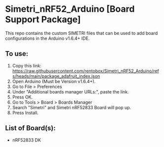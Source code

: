 # Simetri_nRF52_Arduino [Board Support Package]

This repo contains the custom SIMETRI files that can be used to add board configurations in the Arduino v1.6.4+ IDE.

## To use:
1. Copy this link: https://raw.githubusercontent.com/rentobox/Simetri_nRF52_Arduino/refs/heads/main/package_adafruit_index.json
2. Open Arduino (Must be Version v1.6.4+).
3. Go to File > Preferences
4. Under "Additional boards manager URLs:", paste the link.
5. Press OK.
6. Go to Tools > Board > Boards Manager
7. Search "Simetri" and Simetri nRF52833 Board will pop up.
8. Press Install.

## List of Board(s):
 - nRF52833 DK
